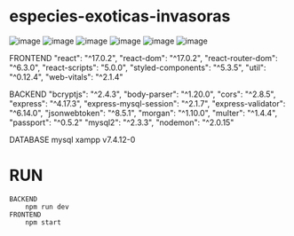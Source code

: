 # especies-exoticas-invasoras
![image](https://user-images.githubusercontent.com/69361351/200192473-05fcc7f4-1e4f-457a-b2b9-2fe71c40d27d.png)
![image](https://user-images.githubusercontent.com/69361351/200192479-7796270a-2030-4df4-943d-cdf4cd8574f4.png)
![image](https://user-images.githubusercontent.com/69361351/200192486-c8a8c244-f200-4e0e-a4a3-4a72510c17e5.png)
![image](https://user-images.githubusercontent.com/69361351/200192504-f13217df-7d74-426c-8cad-d8a62384d45b.png)
![image](https://user-images.githubusercontent.com/69361351/200192509-2cd16ad0-2900-4b40-8322-35a73928f192.png)
![image](https://user-images.githubusercontent.com/69361351/200192512-102ea845-d1b1-4a41-8146-2a35a13df351.png)



   FRONTEND
    "react": "^17.0.2",
    "react-dom": "^17.0.2",
    "react-router-dom": "^6.3.0",
    "react-scripts": "5.0.0",
    "styled-components": "^5.3.5",
    "util": "^0.12.4",
    "web-vitals": "^2.1.4"
  
  BACKEND
    "bcryptjs": "^2.4.3",
    "body-parser": "^1.20.0",
    "cors": "^2.8.5",
    "express": "^4.17.3",
    "express-mysql-session": "^2.1.7",
    "express-validator": "^6.14.0",
    "jsonwebtoken": "^8.5.1",
    "morgan": "^1.10.0",
    "multer": "^1.4.4",
    "passport": "^0.5.2"
    "mysql2": "^2.3.3",
    "nodemon": "^2.0.15"
    
  DATABASE
     mysql
     xampp v7.4.12-0


# RUN
    BACKEND
        npm run dev
    FRONTEND
        npm start
     









